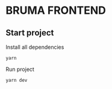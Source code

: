 # BRUMA FRONTEND

## Start project

Install all dependencies

```
yarn
```

Run project

```
yarn dev
```
